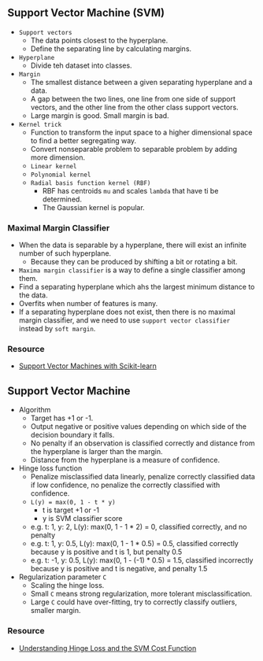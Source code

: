 ## Support Vector Machine (SVM)

- `Support vectors`
    - The data points closest to the hyperplane.
    - Define the separating line by calculating margins.
- `Hyperplane`
    - Divide teh dataset into classes.
- `Margin`
    - The smallest distance between a given separating hyperplane and a data.
    - A gap between the two lines, one line from one side of support vectors, and the other line from the other class
      support vectors.
    - Large margin is good. Small margin is bad.
- `Kernel trick`
    - Function to transform the input space to a higher dimensional space to find a better segregating way.
    - Convert nonseparable problem to separable problem by adding more dimension.
    - `Linear kernel`
    - `Polynomial kernel`
    - `Radial basis function kernel (RBF)`
        - RBF has centroids `mu` and scales `lambda` that have ti be determined.
        - The Gaussian kernel is popular.

### Maximal Margin Classifier

- When the data is separable by a hyperplane, there will exist an infinite number of such hyperplane.
    - Because they can be produced by shifting a bit or rotating a bit.
- `Maxima margin classifier` is a way to define a single classifier among them.
- Find a separating hyperplane which ahs the largest minimum distance to the data.
- Overfits when number of features is many.
- If a separating hyperplane does not exist, then there is no maximal margin classifier, and we need to use `support
  vector classifier` instead by `soft margin`.

### Resource

- [Support Vector Machines with Scikit-learn](https://www.datacamp.com/community/tutorials/svm-classification-scikit-learn-python)

## Support Vector Machine

- Algorithm
    - Target has +1 or -1.
    - Output negative or positive values depending on which side of the decision boundary it falls.
    - No penalty if an observation is classified correctly and distance from the hyperplane is larger than the margin.
    - Distance from the hyperplane is a measure of confidence.
- Hinge loss function
    - Penalize misclassified data linearly, penalize correctly classified data if low confidence, no penalize the
      correctly classified with confidence.
    - `L(y) = max(0, 1 - t * y)`
        - t is target +1 or -1
        - y is SVM classifier score
    - e.g. t: 1, y: 2, L(y): max(0, 1 - 1 * 2) = 0, classified correctly, and no penalty
    - e.g. t: 1, y: 0.5, L(y): max(0, 1 - 1 * 0.5) = 0.5, classified correctly because y is positive and t is 1, but
      penalty 0.5
    - e.g. t: -1, y: 0.5, L(y): max(0, 1 - (-1) * 0.5) = 1.5, classified incorrectly because y is positive and t is
      negative, and penalty 1.5
- Regularization parameter `C`
    - Scaling the hinge loss.
    - Small `C` means strong regularization, more tolerant misclassification.
    - Large `C` could have over-fitting, try to correctly classify outliers, smaller margin.

### Resource

- [Understanding Hinge Loss and the SVM Cost Function](https://programmathically.com/understanding-hinge-loss-and-the-svm-cost-function/)
